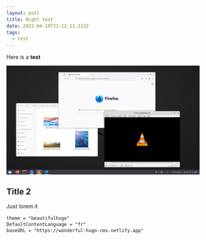 ```yaml
---
layout: post
title: Night test
date: 2022-04-10T21:12:11.123Z
tags:
  - test
---
```

Here is a **test**

![screenshot of gnome shell](debian-11-gnome-shell-installation.png "Gnome shell")

## Title 2

Just lorem it

```abuild
theme = "beautifulhugo"
DefaultContentLanguage = "fr"
baseURL = "https://wonderful-hugo-cms.netlify.app"
```